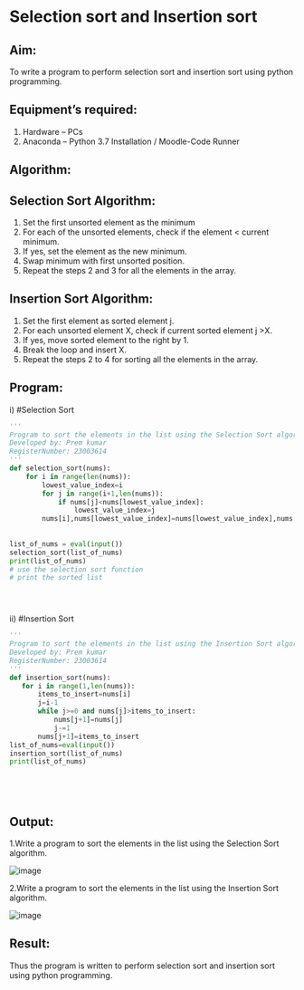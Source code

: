# Selection sort and Insertion sort
## Aim:
To write a program to perform selection sort and insertion sort using python programming.
## Equipment’s required:
1.	Hardware – PCs
2.	Anaconda – Python 3.7 Installation / Moodle-Code Runner
## Algorithm:
## Selection Sort Algorithm:
1.	Set the first unsorted element as the minimum
2.	For each of the unsorted elements, check if the element < current minimum.
3.	If yes, set the element as the new minimum.
4.	Swap minimum with first unsorted position.
5.	Repeat the steps 2 and 3 for all the elements in the array.
## Insertion Sort Algorithm:
1.	Set the first element as sorted element j.
2.	For each unsorted element X, check if current sorted element j >X.
3.	If yes, move sorted element to the right by 1.
4.	Break the loop and insert X.
5.	Repeat the steps 2 to 4 for sorting all the elements in the array.
## Program:
i)	#Selection Sort
```Python
''' 
Program to sort the elements in the list using the Selection Sort algorithm.
Developed by: Prem kumar
RegisterNumber: 23003614
'''
def selection_sort(nums):
    for i in range(len(nums)):
        lowest_value_index=i
        for j in range(i+1,len(nums)):
            if nums[j]<nums[lowest_value_index]:
                lowest_value_index=j
        nums[i],nums[lowest_value_index]=nums[lowest_value_index],nums[i]
    
    
list_of_nums = eval(input())
selection_sort(list_of_nums)
print(list_of_nums)
# use the selection sort function
# print the sorted list





```
ii)	#Insertion Sort
```python
''' 
Program to sort the elements in the list using the Insertion Sort algorithm.
Developed by: Prem kumar
RegisterNumber: 23003614
'''
def insertion_sort(nums):
   for i in range(1,len(nums)):
       items_to_insert=nums[i]
       j=i-1
       while j>=0 and nums[j]>items_to_insert:
           nums[j+1]=nums[j]
           j-=1
       nums[j+1]=items_to_insert
list_of_nums=eval(input())
insertion_sort(list_of_nums)
print(list_of_nums)






```

## Output:
1.Write a program to sort the elements in the list using the Selection Sort algorithm.

![image](https://github.com/PremkumarG3/Sorting-Algorithm/assets/138955646/60da1d62-def6-4274-87dc-1176cb61de55)


2.Write a program to sort the elements in the list using the Insertion Sort algorithm.

![image](https://github.com/PremkumarG3/Sorting-Algorithm/assets/138955646/30dbb745-97e0-4541-91bf-09ea1533c3fd)

## Result:
Thus the program is written to perform selection sort and insertion sort using python programming.
